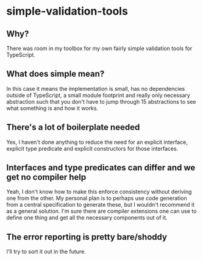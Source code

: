 # simple-validation-tools

## Why?

There was room in my toolbox for my own fairly simple validation tools for TypeScript.

## What does simple mean?

In this case it means the implementation is small, has no dependencies outside of TypeScript, a
small module footprint and really only necessary abstraction such that you don't have to jump
through 15 abstractions to see what something is and how it works.

## There's a lot of boilerplate needed

Yes, I haven't done anything to reduce the need for an explicit interface, explicit type predicate
and explicit constructors for those interfaces.

## Interfaces and type predicates can differ and we get no compiler help

Yeah, I don't know how to make this enforce consistency without deriving one from the other. My
personal plan is to perhaps use code generation from a central specification to generate these, but
I wouldn't recommend it as a general solution. I'm sure there are compiler extensions one can use
to define one thing and get all the necessary components out of it.

## The error reporting is pretty bare/shoddy

I'll try to sort it out in the future.

